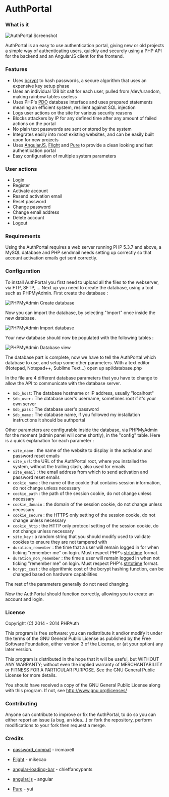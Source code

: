 # AuthPortal
### What is it

![AuthPortal Screenshot][1]

AuthPortal is an easy to use authentication portal, giving new or old projects a simple way of authenticating users, quickly and securely using a PHP API for the backend and an AngularJS client for the frontend.

### Features
* Uses [bcrypt](http://en.wikipedia.org/wiki/Bcrypt) to hash passwords, a secure algorithm that uses an expensive key setup phase
* Uses an individual 128 bit salt for each user, pulled from /dev/urandom, making rainbow tables useless
* Uses PHP's [PDO](http://php.net/manual/en/book.pdo.php) database interface and uses prepared statements meaning an efficient system, resilient against SQL injection
* Logs user actions on  the site for various security reasons
* Blocks attackers by IP for any defined time after any amount of failed actions on the portal
* No plain text passwords are sent or stored by the system
* Integrates easily into most existing websites, and can be easily built upon for new projects
* Uses [AngularJS](https://angularjs.org/), [Flight](http://flightphp.com/) and [Pure](http://purecss.io/) to provide a clean looking and fast authentication portal
* Easy configuration of multiple system parameters

### User actions
* Login
* Register
* Activate account
* Resend activation email
* Reset password
* Change password
* Change email address
* Delete account
* Logout

### Requirements
Using the AuthPortal requires a web server running PHP 5.3.7 and above, a MySQL database and PHP sendmail needs setting up correctly so that account activation emails get sent correctly.

### Configuration
To install AuthPortal you first need to upload all the files to the webserver, via FTP, SFTP, ...
Next up you need to create the database, using a tool such as PHPMyAdmin. First create the database :

![PHPMyAdmin Create database][2]

Now you can import the database, by selecting "Import" once inside the new database.

![PHPMyAdmin Import database][3]

Your new database should now be populated with the following tables :

![PHPMyAdmin Database view][4]

The database part is complete, now we have to tell the AuthPortal which database to use, and setup some other parameters. With a text editor (Notepad, Notepad++, Sublime Text...) open up api/database.php

In the file are 4 different database parameters that you have to change to allow the API to communicate with the database server.

* `$db_host`: The database hostname or IP address, usually "localhost"
* `$db_user` : The database user's username, sometimes root if it's your own server
* `$db_pass` : The database user's password
* `$db_name` : The database name, if you followed my installation instructions it should be authportal

Other parameters are configurable inside the database, via PHPMyAdmin for the moment (admin panel will come shortly), in the "config" table. Here is a quick explanation for each parameter :

* `site_name` : the name of the website to display in the activation and password reset emails
* `site_url`: the URL of the AuthPortal root, where you installed the system, without the trailing slash, also used for emails.
* `site_email` : the email address from which to send activation and password reset emails
* `cookie_name` : the name of the cookie that contains session information, do not change unless necessary
* `cookie_path` : the path of the session cookie, do not change unless necessary
* `cookie_domain` : the domain of the session cookie, do not change unless necessary
* `cookie_secure` : the HTTPS only setting of the session cookie, do not change unless necessary
* `cookie_http` : the HTTP only protocol setting of the session cookie, do not change unless necessary
* `site_key` : a random string that you should modify used to validate cookies to ensure they are not tampered with
* `duration_remember` : the time that a user will remain logged in for when ticking "remember me" on login. Must respect PHP's [strtotime](http://php.net/manual/en/function.strtotime.php) format.
* `duration_non_remember` : the time a user will remain logged in when not ticking "remember me" on login.  Must respect PHP's [strtotime](http://php.net/manual/en/function.strtotime.php) format.
* `bcrypt_cost` : the algorithmic cost of the bcrypt hashing function, can be changed based on hardware capabilities

The rest of the parameters generally do not need changing.

Now the AuthPortal should function correctly, allowing you to create an account and login.

### License

Copyright (C) 2014 - 2014 PHPAuth

This program is free software: you can redistribute it and/or modify it under the terms of the GNU General Public License as published by the Free Software Foundation, either version 3 of the License, or (at your option) any later version.

This program is distributed in the hope that it will be useful, but WITHOUT ANY WARRANTY; without even the implied warranty of MERCHANTABILITY or FITNESS FOR A PARTICULAR PURPOSE. See the GNU General Public License for more details.

You should have received a copy of the GNU General Public License along with this program. If not, see http://www.gnu.org/licenses/

### Contributing

Anyone can contribute to improve or fix the AuthPortal, to do so you can either report an issue (a bug, an idea...) or fork the repository, perform modifications to your fork then request a merge.

### Credits

* [password_compat](https://github.com/ircmaxell/password_compat) - ircmaxell
* [Flight](https://github.com/mikecao/flight) - mikecao
* [angular-loading-bar](https://github.com/chieffancypants/angular-loading-bar) - chieffancypants
* [angular.js](https://github.com/angular/angular.js) - angular
* [Pure](https://github.com/yui/pure) - yui


  [1]: http://i.imgur.com/B1taXzp.png
  [2]: http://i.imgur.com/n7nLfnS.png
  [3]: http://i.imgur.com/aLUgtbM.png
  [4]: http://i.imgur.com/9Dy6CUN.png